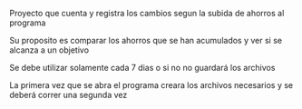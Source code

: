 Proyecto que cuenta y registra los cambios segun la subida de ahorros al programa

Su proposito es comparar los ahorros que se han acumulados y ver si se alcanza a un objetivo

Se debe utilizar solamente cada 7 dias o si no no guardará los archivos

La primera vez que se abra el programa creara los archivos necesarios y se deberá correr una segunda vez
